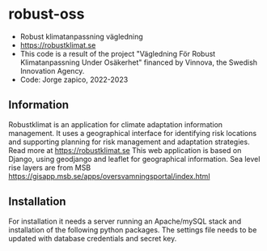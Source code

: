 # robust-oss
- Robust klimatanpassning vägledning
- https://robustklimat.se
- This code is a result of the project "Vägledning För Robust Klimatanpassning Under Osäkerhet" financed by Vinnova, the Swedish Innovation Agency. 
- Code: Jorge zapico, 2022-2023

## Information
Robustklimat is an application for climate adaptation information management. It uses a geographical interface for identifying risk locations and supporting planning for risk management and adaptation strategies. Read more at https://robustklimat.se
This web application is based on Django, using geodjango and leaflet for geographical information.
Sea level rise layers are from MSB https://gisapp.msb.se/apps/oversvamningsportal/index.html 

## Installation
For installation it needs a server running an Apache/mySQL stack and installation of the following python packages.
The settings file needs to be updated with database credentials and secret key.

